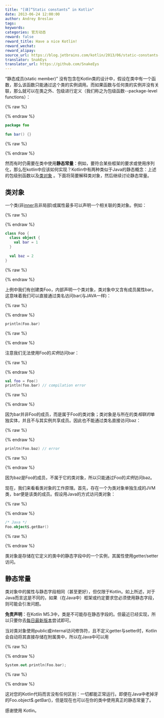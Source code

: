 ```yaml
---
title: "[译]“Static constants” in Kotlin"
date: 2013-06-24 12:00:00
author: Andrey Breslav
tags:
keywords:
categories: 官方动态
reward: false
reward_title: Have a nice Kotlin!
reward_wechat:
reward_alipay:
source_url: https://blog.jetbrains.com/kotlin/2013/06/static-constants-in-kotlin/
translator: SnakEys
translator_url: https://github.com/SnakeEys
---
```


“静态成员(static member)” 没有包含在Kotlin类的设计中，假设在类中有一个函数，那么该函数只能通过这个类的实例调用。而如果函数与任何类的实例并没有关联，那么就可以在类之外、包级进行定义（我们称之为包级函数--package-level functions）：

{% raw %}
<p></p>
{% endraw %}


```kotlin
package foo
 
fun bar() {}
```

{% raw %}
<p></p>
{% endraw %}

然而有时仍需要在类中使用<strong>静态常量</strong>：例如，要符合某些框架的要求或使用序列化，那么在kotlin中应该如何实现？Kotlin中有两种类似于Java的静态概念：上述的包级别函数以及[类对象](http://confluence.jetbrains.com/display/Kotlin/Classes+and+Inheritance#ClassesandInheritance-Classobjects) 。下面将简要解释类对象，然后继续讨论静态常量。

## 类对象

一个类(非[inner](http://confluence.jetbrains.com/display/Kotlin/Nested+classes)且非局部)或属性最多可以声明一个相关联的类对象。例如：

{% raw %}
<p></p>
{% endraw %}


```kotlin
class Foo {
  class object {
    val bar = 1
  }
 
  val baz = 2
}
```

{% raw %}
<p></p>
{% endraw %}

上例中我们有创建类Foo，内部声明一个类对象，类对象中又含有成员属性bar。这意味着我们可以直接通过类名访问bar(与JAVA一样)：

{% raw %}
<p></p>
{% endraw %}

```kotlin
println(Foo.bar)
```

{% raw %}
<p></p>
{% endraw %}

注意我们无法使用Foo的<em>实例</em>访问bar：

{% raw %}
<p></p>
{% endraw %}

```kotlin
val foo = Foo()
println(foo.bar) // compilation error
```

{% raw %}
<p></p>
{% endraw %}

因为bar并非Foo的成员，而是属于Foo的类对象；类对象是与所在的类<em>相联的</em>单独实体，并且不与其实例共享成员。因此也不能通过类名直接访问baz：

{% raw %}
<p></p>
{% endraw %}

```kotlin
prinltn(Foo.baz) // error
```

{% raw %}
<p></p>
{% endraw %}

因为baz是Foo的成员，不属于它的类对象，所以只能通过Foo的<em>实例</em>访问baz。  

现在，我们来看看类对象的工作原理。首先，存在一个为类对象单独生成的JVM类，bar便是该类的成员。假设用Java的方式访问类对象：

{% raw %}
<p></p>
{% endraw %}

```kotlin
/* Java */
Foo.object$.getBar()
```

{% raw %}
<p></p>
{% endraw %}

类对象是存储在它定义的类中的静态字段中的一个实例，其属性使用getter/setter访问。

## 静态常量

类对象中的属性与静态字段相同（甚至更好），但仅限于Kotlin。如上所述，对于Java而言这是不同的，如果（在Java中）框架或约定要求您必须使用静态字段，则可能会引发问题。  

<strong>免责声明</strong>：在Kotlin M5.3中，类是不可能存在静态字段的。但最近已经实现，所以只要你去[每日最新版本](http://confluence.jetbrains.com/display/Kotlin/Getting+Started#GettingStarted-UsingtheKotlinnightlybuilds)尝试即可。 

当对类对象使用public或internal访问修饰符，且不定义getter与setter时，Kotlin会自动将其直接存储在附属类中，所以在Java中可以用

{% raw %}
<p></p>
{% endraw %}

```kotlin
System.out.println(Foo.bar);
```

{% raw %}
<p></p>
{% endraw %}

这对您的Kotlin代码而言没有任何区别：一切都能正常运行。即便在Java中老掉牙的Foo.object$.getBar()，但是现在也可以在你的类中使用真正的静态常量了。  

感谢使用 Kotlin。
